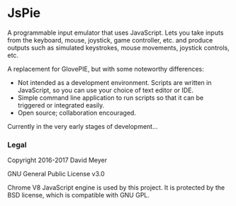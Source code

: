 # JsPie

A programmable input emulator that uses JavaScript.
Lets you take inputs from the keyboard, mouse, joystick, game controller, etc. and produce outputs such as simulated keystrokes, mouse movements, joystick controls, etc.

A replacement for GlovePIE, but with some noteworthy differences:

* Not intended as a development environment.  Scripts are written in JavaScript, so you can use your choice of text editor or IDE.
* Simple command line application to run scripts so that it can be triggered or integrated easily.
* Open source; collaboration encouraged.

Currently in the very early stages of development...

### Legal

Copyright 2016-2017 David Meyer

GNU General Public License v3.0

Chrome V8 JavaScript engine is used by this project.  It is protected by the BSD license, which is compatible with GNU GPL.